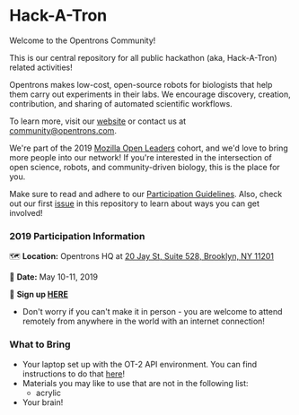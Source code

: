 # Hack-A-Tron

Welcome to the Opentrons Community!

This is our central repository for all public hackathon (aka, Hack-A-Tron) related activities!

Opentrons makes low-cost, open-source robots for biologists that help them carry out experiments in their labs. We encourage discovery, creation, contribution, and sharing of automated scientific workflows.

To learn more, visit our [website](http://opentrons.com) or contact us at community@opentrons.com.

We're part of the 2019 [Mozilla Open Leaders](https://foundation.mozilla.org/en/opportunity/mozilla-open-leaders/round-7/participants/participants---cohort-c/) cohort, and we'd love to bring more people into our network! If you're interested in the intersection of open science, robots, and community-driven biology, this is the place for you.

Make sure to read and adhere to our [Participation Guidelines](https://github.com/Opentrons/Hack-A-Tron/blob/master/CODE%20OF%20CONDUCT). Also, check out our first [issue](https://github.com/Opentrons/Hack-A-Tron/issues/1) in this repository to learn about ways you can get involved!

### 2019 Participation Information
🗺 **Location:** Opentrons HQ at [20 Jay St, Suite 528, Brooklyn, NY 11201](https://goo.gl/maps/rQCYLUqPXZSJ33Mk7)

📆 **Date:** May 10-11, 2019

📝 **Sign up [HERE](https://hack-a-tron.paperform.co/)**
- Don't worry if you can't make it in person - you are welcome to attend remotely from anywhere in the world with an internet   connection!

### What to Bring
- Your laptop set up with the OT-2 API environment. You can find instructions to do that [here](https://github.com/Opentrons/opentrons/blob/edge/CONTRIBUTING.md#development-setup)!
- Materials you may like to use that are not in the following list:
  - acrylic
- Your brain!


